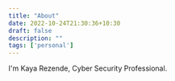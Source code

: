```yaml
---
title: "About"
date: 2022-10-24T21:30:36+10:30
draft: false
description: ""
tags: ['personal']
---
```


I'm Kaya Rezende, Cyber Security Professional.


